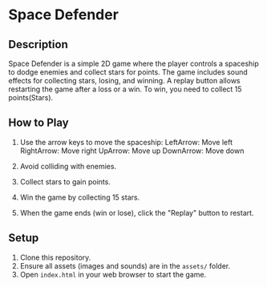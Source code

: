 # Space Defender

## Description
Space Defender is a simple 2D game where the player controls a spaceship to dodge enemies and collect stars for points. The game includes sound effects for collecting stars, losing, and winning. A replay button allows restarting the game after a loss or a win. To win, you need to collect 15 points(Stars).

## How to Play
1. Use the arrow keys to move the spaceship:
 LeftArrow: Move left
 RightArrow: Move right
 UpArrow: Move up
 DownArrow: Move down

2. Avoid colliding with enemies.

3. Collect stars to gain points.

4. Win the game by collecting 15 stars.

5. When the game ends (win or lose), click the "Replay" button to restart.



## Setup
1. Clone this repository.
2. Ensure all assets (images and sounds) are in the `assets/` folder.
3. Open `index.html` in your web browser to start the game.